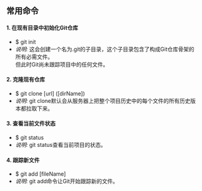 ## 常用命令
#### 1. 在现有目录中初始化Git仓库
* $ git init
* *说明:* 这会创建一个名为.git的子目录，这个子目录包含了构成Git仓库骨架的所有必需文件。</br>
  但此时Git尚未跟踪项目中的任何文件。
#### 2. 克隆现有仓库
* $ git clone [url] ([dirName])
* *说明:* git clone默认会从服务器上把整个项目历史中的每个文件的所有历史版本都拉取下来。
#### 3. 查看当前文件状态
* $ git status 
* *说明:* git status查看当前项目的状态。
#### 4. 跟踪新文件
* $ git add [fileName]
* *说明:* git add命令让Git开始跟踪新的文件。
